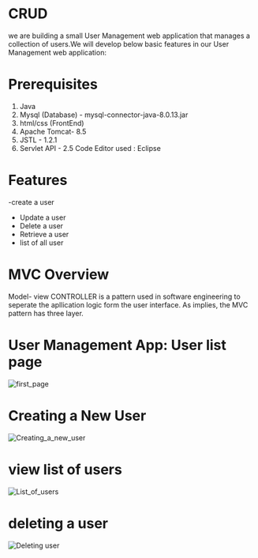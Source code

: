 # CRUD

we are building a small User Management web application that manages a collection of users.We will develop below basic features in our User Management web application:

# Prerequisites
1. Java
2. Mysql (Database) - mysql-connector-java-8.0.13.jar
3. html/css (FrontEnd)
4. Apache Tomcat- 8.5
5. JSTL - 1.2.1
6. Servlet API - 2.5 
Code Editor used : Eclipse

# Features
-create a user 
- Update a user
- Delete a user
- Retrieve a user
- list of all user    

# MVC Overview 
Model- view CONTROLLER is a pattern used in software engineering to seperate the apllication logic form the user interface. 
As implies, the MVC pattern has three layer.

# User Management App: User list page
![first_page](https://github.com/Tarunima7/Tailorsoft-CRUD/blob/main/Assets/1.JPG)

# Creating a New User 
![Creating_a_new_user](https://github.com/Tarunima7/Tailorsoft-CRUD/blob/main/Assets/2.JPG)
# view list of users
![List_of_users](https://github.com/Tarunima7/Tailorsoft-CRUD/blob/main/Assets/list%20of%20user.JPG)
# deleting a user
![Deleting user](https://github.com/Tarunima7/Tailorsoft-CRUD/blob/main/Assets/delete%20user.JPG)
